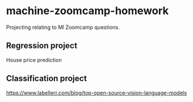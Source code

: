 # machine-zoomcamp-homework
Projecting relating to Ml Zoomcamp questions.


## Regression project
House price prediction

## Classification project 

https://www.labellerr.com/blog/top-open-source-vision-language-models
